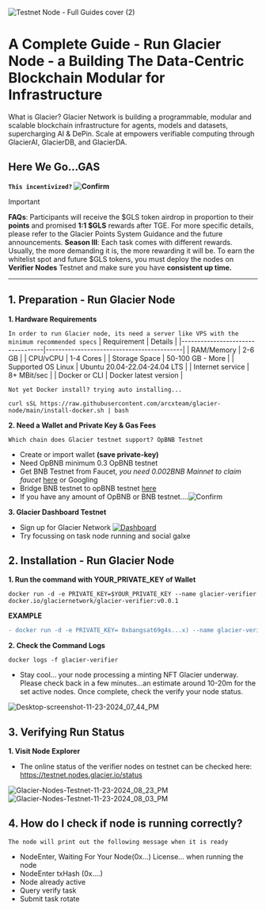![Testnet Node - Full Guides cover (2)](https://github.com/user-attachments/assets/9077ac60-8e6a-41e3-a302-f287f748d23c)

# A Complete Guide - Run Glacier Node - a Building The Data-Centric Blockchain Modular for Infrastructure

What is Glacier? Glacier Network is building a programmable, modular and scalable blockchain infrastructure for agents, models and datasets, supercharging AI & DePin. Scale at empowers verifiable computing through GlacierAI, GlacierDB, and GlacierDA.

## Here We Go...GAS 

**`This incentivized?` ![Confirm](https://img.shields.io/badge/confirm-yes-brightgreen)**

> [!IMPORTANT]
> **FAQs**: Participants will receive the $GLS token airdrop in proportion to their **points** and promised **1:1 $GLS** rewards after TGE. For more specific details, please refer to the Glacier Points System Guidance and the future announcements. **Season III**: Each task comes with different rewards. Usually, the more demanding it is, the more rewarding it will be.
To earn the whitelist spot and future $GLS tokens, you must deploy the nodes on **Verifier Nodes** Testnet and make sure you have **consistent up time.**

---

## 1. Preparation - Run Glacier Node
**1. Hardware Requirements**

`In order to run Glacier node, its need a server like VPS with the minimum recommended specs`
| Requirement                      | Details                                   |
|----------------------------------|-------------------------------------------|
| RAM/Memory                       | 2-6 GB                                    |
| CPU/vCPU                         | 1-4 Cores                                 |
| Storage Space                    | 50-100 GB - More                          |
| Supported OS Linux               | Ubuntu 20.04-22.04-24.04 LTS              |
| Internet service                 | 8+ MBit/sec                               |
| Docker or CLI                    | Docker latest version                     |

`Not yet Docker install? trying auto installing...`
```
curl sSL https://raw.githubusercontent.com/arcxteam/glacier-node/main/install-docker.sh | bash
```

**2. Need a Wallet and Private Key & Gas Fees**

`Which chain does Glacier testnet support? OpBNB Testnet`
- Create or import wallet **(save private-key)**
- Need OpBNB minimum 0.3 OpBNB testnet
- Get BNB Testnet from Faucet, *you need 0.002BNB Mainnet to claim faucet* [here](https://www.bnbchain.org/en/testnet-faucet) or Googling
- Bridge BNB testnet to opBNB testnet [here](https://opbnb-bridge.bnbchain.org/deposit)
- If you have any amount of OpBNB or BNB testnet....![Confirm](https://img.shields.io/badge/skip-brightgreen)

**3. Glacier Dashboard Testnet**
- Sign up for Glacier Network [![Dashboard](https://img.shields.io/badge/CLICK-DASHBOARD-8a2be2)](https://www.glacier.io/points/?inviter=0xbF149aAB2640967BD4685B305A05f1e3EE6ce38b) 
- Try focussing on task node running and social galxe

## 2. Installation - Run Glacier Node
**1. Run the command with YOUR_PRIVATE_KEY of Wallet**
```
docker run -d -e PRIVATE_KEY=$YOUR_PRIVATE_KEY --name glacier-verifier docker.io/glaciernetwork/glacier-verifier:v0.0.1
```

**EXAMPLE**
```diff
- docker run -d -e PRIVATE_KEY= 0xbangsat69g4s...x) --name glacier-verifier docker.io/glaciernetwork/glacier-verifier:v0.0.1
```

**2. Check the Command Logs**
```
docker logs -f glacier-verifier
```
- Stay cool... your node processing a minting NFT Glacier underway. Please check back in a few minutes...an estimate around 10-20m for the set active nodes. Once complete, check the verify your node status.

![Desktop-screenshot-11-23-2024_07_44_PM](https://github.com/user-attachments/assets/e35e2b7e-021d-4e20-877d-8b6ffb08e4eb)

## 3. Verifying Run Status
**1. Visit Node Explorer**

- The online status of the verifier nodes on testnet can be checked here: https://testnet.nodes.glacier.io/status

![Glacier-Nodes-Testnet-11-23-2024_08_23_PM](https://github.com/user-attachments/assets/414ccdc5-b052-4f0c-b88c-e28d10f9be9f)
![Glacier-Nodes-Testnet-11-23-2024_08_03_PM](https://github.com/user-attachments/assets/47d40604-da1f-47f6-a26e-a6cf16a20b11)


## 4. How do I check if node is running correctly?
`The node will print out the following message when it is ready`

- NodeEnter, Waiting For Your Node(0x...) License... when running the node
- NodeEnter txHash (0x....)
- Node already active
- Query verify task
- Submit task rotate
